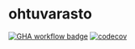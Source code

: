 # ohtuvarasto

[![GHA workflow badge](https://github.com/Rasper-ux/ohtuvarasto/workflows/CI/badge.svg)](https://github.com/Rasper-ux/ohtuvarasto/actions) [![codecov](https://codecov.io/github/Rasper-ux/ohtuvarasto/branch/main/graph/badge.svg?token=T1R52VQJB0)](https://codecov.io/github/Rasper-ux/ohtuvarasto)
